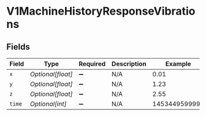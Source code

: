 # V1MachineHistoryResponseVibrations


## Fields

| Field              | Type               | Required           | Description        | Example            |
| ------------------ | ------------------ | ------------------ | ------------------ | ------------------ |
| `x`                | *Optional[float]*  | :heavy_minus_sign: | N/A                | 0.01               |
| `y`                | *Optional[float]*  | :heavy_minus_sign: | N/A                | 1.23               |
| `z`                | *Optional[float]*  | :heavy_minus_sign: | N/A                | 2.55               |
| `time`             | *Optional[int]*    | :heavy_minus_sign: | N/A                | 1453449599999      |